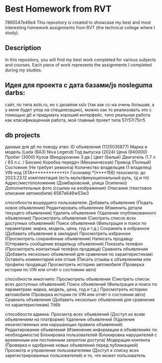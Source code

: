 # Best Homework from RVT


7865547e46e4
This repository is created to showcase my best and most interesting homework assignments from RVT (the technical college where I study).

## Description
In this repository, you will find my best work completed for various subjects and courses. Each piece of work represents the assignments I completed during my studies.

## Идея для проекта с дата базами/js nosleguma darbs:
сайт, по типа auto.ru, но с дизайом sslv (так как сс-ка очень большая, а у меня будет упор на спецалезацию), можно как то реализовать это с помощью дб и придумать хороший интерфейс, типо реальная работа как класификаценная работа, мой главный проект типа
57r57r75rr5

## db projects
данные для дб по поводу атво:
ID объявления (1125035877)
Марка и модель (Lada (BA3) Niva Legend)
Год выпуска (2024)
Цена (940000)
Пробег (3000)
Кузов (Внедорожник 3 дв.)
Цвет (Белый)
Двигатель (1.7 л / 83 л.с. / Бензин)
Коробка передач (Механическая)
Привод (Полный)
Состояние (Не требует ремонта)
Количество владельцев (1 владелец)
VIN-код (ХТА************)*
Госномер *(****156)
техосмотр: до 2023.23.12
комплектация (есть мультфинукциональный руль, тд и тп)
Адрес/местоположение (Домбаровский, улица Осипенко)
Дополнительные фото (ссылки на изображения)
Описание (текстовое описание автомобиля)
6587e646w53w3

способности вошедшего пользователя:
Добавить объявление (Подать новое объявление)
Редактировать объявление (Изменить детали текущего объявления)
Удалить объявление (Удаление опубликованного объявления)
Просмотреть объявления (Смотреть список всех доступных объявлений)
Поиск объявлений (Фильтрация и поиск по параметрам: марка, модель, цена, год и т.д.)
Сохранить в избранное (Добавить объявление в закладки)
Просмотреть избранное (Просмотреть сохранённые объявления)
Написать продавцу (Отправить сообщение владельцу объявления)
Показать телефон (Просмотреть контактный телефон продавца)
Сравнить объявления (Добавить несколько объявлений для сравнения по характеристикам)
Оставить комментарий или отзыв (Писать отзывы к объявлениям или профилю продавца)
Просмотреть историю автомобиля (Проверка истории по VIN или отчёт о состоянии авто)

способности инкогнито:
Просмотреть объявления (Смотреть список всех доступных объявлений)
Поиск объявлений (Фильтрация и поиск по параметрам: марка, модель, цена, год и т.д.)
Просмотреть историю автомобиля (Проверка истории по VIN или отчёт о состоянии авто)
Сравнить объявления (Добавить несколько объявлений для сравнения по характеристикам)
7it6b

способеости админа:
Просмотр всех объявлений (Доступ ко всем объявлениям на платформе)
Удаление объявлений (Удаление некачественных или нарушающих правила объявлений)
Редактирование объявлений (Изменение информации в объявлениях по необходимости)
Блокировка пользователей (Блокировка нарушителей с временным или постоянным запретом доступа)
Модерация контента (Проверка и одобрение новых объявлений перед публикацией)
Просмотр и управление пользователями (Доступ к списку всех зарегистрированных пользователей)
и то, что может пользователь

